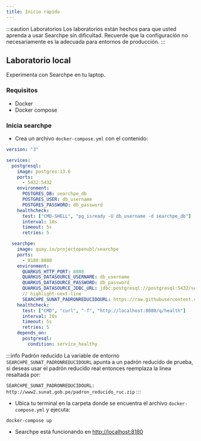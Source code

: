 ```yaml
---
title: Inicio rápido
---
```


:::caution Laboratorios
Los laboratorios están hechos para que usted aprenda a usar Searchpe sin dificultad. Recuerde que la configuración no necesariamente es la adecuada para entornos de producción.
:::

## Laboratorio local

Experimenta con Searchpe en tu laptop.

### Requisitos

- Docker
- Docker compose

### Inicia searchpe

- Crea un archivo `docker-compose.yml` con el contenido:

```yaml
version: "3"

services:
  postgresql:
    image: postgres:13.6
    ports:
      - 5432:5432
    environment:
      POSTGRES_DB: searchpe_db
      POSTGRES_USER: db_username
      POSTGRES_PASSWORD: db_password
    healthcheck:
      test: ["CMD-SHELL", "pg_isready -U db_username -d searchpe_db"]
      interval: 10s
      timeout: 5s
      retries: 5

  searchpe:
    image: quay.io/projectopenubl/searchpe
    ports:
      - 8180:8080
    environment:
      QUARKUS_HTTP_PORT: 8080
      QUARKUS_DATASOURCE_USERNAME: db_username
      QUARKUS_DATASOURCE_PASSWORD: db_password
      QUARKUS_DATASOURCE_JDBC_URL: jdbc:postgresql://postgresql:5432/searchpe_db
      // highlight-next-line
      SEARCHPE_SUNAT_PADRONREDUCIDOURL: https://raw.githubusercontent.com/project-openubl/searchpe/master/application/src/test/resources/padron_reducido_ruc.zip
    healthcheck:
      test: ["CMD", "curl", "-f", "http://localhost:8080/q/health"]
      interval: 10s
      timeout: 5s
      retries: 5
    depends_on:
      postgresql:
        condition: service_healthy
```

:::info Padrón reducido
La variable de entorno `SEARCHPE_SUNAT_PADRONREDUCIDOURL` apunta a un padrón reducido de prueba, si deseas usar el padrón reducido real entonces reemplaza la linea resaltada por:

`SEARCHPE_SUNAT_PADRONREDUCIDOURL: http://www2.sunat.gob.pe/padron_reducido_ruc.zip`
:::

- Ubica tu terminal en la carpeta donde se encuentra el archivo `docker-compose.yml` y ejecuta:

```shell
docker-compose up
```

- Searchpe está funcionando en [http://localhost:8180](http://localhost:8180)
